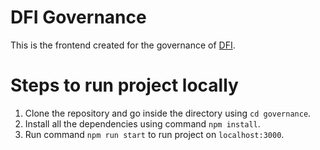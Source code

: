 # DFI Governance

This is the frontend created for the governance of [DFI](https://yfd.io).

# Steps to run project locally

1. Clone the repository and go inside the directory using `cd governance`.
2. Install all the dependencies using command `npm install`.
3. Run command `npm run start` to run project on `localhost:3000`.
